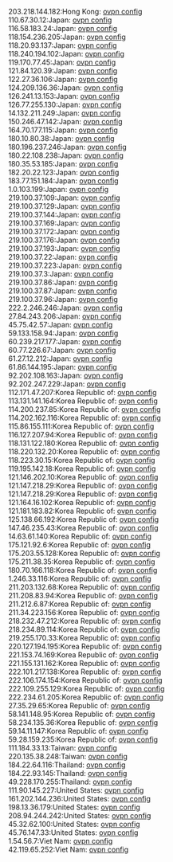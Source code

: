 203.218.144.182:Hong Kong: [ovpn config](vpn/203_218_144_182.ovpn)  
110.67.30.12:Japan: [ovpn config](vpn/110_67_30_12.ovpn)  
116.58.183.24:Japan: [ovpn config](vpn/116_58_183_24.ovpn)  
118.154.236.205:Japan: [ovpn config](vpn/118_154_236_205.ovpn)  
118.20.93.137:Japan: [ovpn config](vpn/118_20_93_137.ovpn)  
118.240.194.102:Japan: [ovpn config](vpn/118_240_194_102.ovpn)  
119.170.77.45:Japan: [ovpn config](vpn/119_170_77_45.ovpn)  
121.84.120.39:Japan: [ovpn config](vpn/121_84_120_39.ovpn)  
122.27.36.106:Japan: [ovpn config](vpn/122_27_36_106.ovpn)  
124.209.136.36:Japan: [ovpn config](vpn/124_209_136_36.ovpn)  
126.241.13.153:Japan: [ovpn config](vpn/126_241_13_153.ovpn)  
126.77.255.130:Japan: [ovpn config](vpn/126_77_255_130.ovpn)  
14.132.211.249:Japan: [ovpn config](vpn/14_132_211_249.ovpn)  
150.246.47.142:Japan: [ovpn config](vpn/150_246_47_142.ovpn)  
164.70.177.115:Japan: [ovpn config](vpn/164_70_177_115.ovpn)  
180.10.80.38:Japan: [ovpn config](vpn/180_10_80_38.ovpn)  
180.196.237.246:Japan: [ovpn config](vpn/180_196_237_246.ovpn)  
180.22.108.238:Japan: [ovpn config](vpn/180_22_108_238.ovpn)  
180.35.53.185:Japan: [ovpn config](vpn/180_35_53_185.ovpn)  
182.20.22.123:Japan: [ovpn config](vpn/182_20_22_123.ovpn)  
183.77.151.184:Japan: [ovpn config](vpn/183_77_151_184.ovpn)  
1.0.103.199:Japan: [ovpn config](vpn/1_0_103_199.ovpn)  
219.100.37.109:Japan: [ovpn config](vpn/219_100_37_109.ovpn)  
219.100.37.129:Japan: [ovpn config](vpn/219_100_37_129.ovpn)  
219.100.37.144:Japan: [ovpn config](vpn/219_100_37_144.ovpn)  
219.100.37.169:Japan: [ovpn config](vpn/219_100_37_169.ovpn)  
219.100.37.172:Japan: [ovpn config](vpn/219_100_37_172.ovpn)  
219.100.37.176:Japan: [ovpn config](vpn/219_100_37_176.ovpn)  
219.100.37.193:Japan: [ovpn config](vpn/219_100_37_193.ovpn)  
219.100.37.22:Japan: [ovpn config](vpn/219_100_37_22.ovpn)  
219.100.37.223:Japan: [ovpn config](vpn/219_100_37_223.ovpn)  
219.100.37.3:Japan: [ovpn config](vpn/219_100_37_3.ovpn)  
219.100.37.86:Japan: [ovpn config](vpn/219_100_37_86.ovpn)  
219.100.37.87:Japan: [ovpn config](vpn/219_100_37_87.ovpn)  
219.100.37.96:Japan: [ovpn config](vpn/219_100_37_96.ovpn)  
222.2.246.246:Japan: [ovpn config](vpn/222_2_246_246.ovpn)  
27.84.243.206:Japan: [ovpn config](vpn/27_84_243_206.ovpn)  
45.75.42.57:Japan: [ovpn config](vpn/45_75_42_57.ovpn)  
59.133.158.94:Japan: [ovpn config](vpn/59_133_158_94.ovpn)  
60.239.217.177:Japan: [ovpn config](vpn/60_239_217_177.ovpn)  
60.77.226.67:Japan: [ovpn config](vpn/60_77_226_67.ovpn)  
61.27.12.212:Japan: [ovpn config](vpn/61_27_12_212.ovpn)  
61.86.144.195:Japan: [ovpn config](vpn/61_86_144_195.ovpn)  
92.202.108.163:Japan: [ovpn config](vpn/92_202_108_163.ovpn)  
92.202.247.229:Japan: [ovpn config](vpn/92_202_247_229.ovpn)  
112.171.47.207:Korea Republic of: [ovpn config](vpn/112_171_47_207.ovpn)  
113.131.141.164:Korea Republic of: [ovpn config](vpn/113_131_141_164.ovpn)  
114.200.237.85:Korea Republic of: [ovpn config](vpn/114_200_237_85.ovpn)  
114.202.162.116:Korea Republic of: [ovpn config](vpn/114_202_162_116.ovpn)  
115.86.155.111:Korea Republic of: [ovpn config](vpn/115_86_155_111.ovpn)  
116.127.207.94:Korea Republic of: [ovpn config](vpn/116_127_207_94.ovpn)  
118.131.122.180:Korea Republic of: [ovpn config](vpn/118_131_122_180.ovpn)  
118.220.132.20:Korea Republic of: [ovpn config](vpn/118_220_132_20.ovpn)  
118.223.30.15:Korea Republic of: [ovpn config](vpn/118_223_30_15.ovpn)  
119.195.142.18:Korea Republic of: [ovpn config](vpn/119_195_142_18.ovpn)  
121.146.202.10:Korea Republic of: [ovpn config](vpn/121_146_202_10.ovpn)  
121.147.218.29:Korea Republic of: [ovpn config](vpn/121_147_218_29.ovpn)  
121.147.218.29:Korea Republic of: [ovpn config](vpn/121_147_218_29.ovpn)  
121.164.16.102:Korea Republic of: [ovpn config](vpn/121_164_16_102.ovpn)  
121.181.183.82:Korea Republic of: [ovpn config](vpn/121_181_183_82.ovpn)  
125.138.66.192:Korea Republic of: [ovpn config](vpn/125_138_66_192.ovpn)  
147.46.235.43:Korea Republic of: [ovpn config](vpn/147_46_235_43.ovpn)  
14.63.61.140:Korea Republic of: [ovpn config](vpn/14_63_61_140.ovpn)  
175.121.92.6:Korea Republic of: [ovpn config](vpn/175_121_92_6.ovpn)  
175.203.55.128:Korea Republic of: [ovpn config](vpn/175_203_55_128.ovpn)  
175.211.38.35:Korea Republic of: [ovpn config](vpn/175_211_38_35.ovpn)  
180.70.166.118:Korea Republic of: [ovpn config](vpn/180_70_166_118.ovpn)  
1.246.33.116:Korea Republic of: [ovpn config](vpn/1_246_33_116.ovpn)  
211.203.132.68:Korea Republic of: [ovpn config](vpn/211_203_132_68.ovpn)  
211.208.83.94:Korea Republic of: [ovpn config](vpn/211_208_83_94.ovpn)  
211.212.6.87:Korea Republic of: [ovpn config](vpn/211_212_6_87.ovpn)  
211.34.223.156:Korea Republic of: [ovpn config](vpn/211_34_223_156.ovpn)  
218.232.47.212:Korea Republic of: [ovpn config](vpn/218_232_47_212.ovpn)  
218.234.89.114:Korea Republic of: [ovpn config](vpn/218_234_89_114.ovpn)  
219.255.170.33:Korea Republic of: [ovpn config](vpn/219_255_170_33.ovpn)  
220.127.194.195:Korea Republic of: [ovpn config](vpn/220_127_194_195.ovpn)  
221.153.74.169:Korea Republic of: [ovpn config](vpn/221_153_74_169.ovpn)  
221.155.131.162:Korea Republic of: [ovpn config](vpn/221_155_131_162.ovpn)  
222.101.217.138:Korea Republic of: [ovpn config](vpn/222_101_217_138.ovpn)  
222.106.174.154:Korea Republic of: [ovpn config](vpn/222_106_174_154.ovpn)  
222.109.255.129:Korea Republic of: [ovpn config](vpn/222_109_255_129.ovpn)  
222.234.61.205:Korea Republic of: [ovpn config](vpn/222_234_61_205.ovpn)  
27.35.29.65:Korea Republic of: [ovpn config](vpn/27_35_29_65.ovpn)  
58.141.148.95:Korea Republic of: [ovpn config](vpn/58_141_148_95.ovpn)  
58.234.135.36:Korea Republic of: [ovpn config](vpn/58_234_135_36.ovpn)  
59.14.11.147:Korea Republic of: [ovpn config](vpn/59_14_11_147.ovpn)  
59.28.159.235:Korea Republic of: [ovpn config](vpn/59_28_159_235.ovpn)  
111.184.33.13:Taiwan: [ovpn config](vpn/111_184_33_13.ovpn)  
220.135.38.248:Taiwan: [ovpn config](vpn/220_135_38_248.ovpn)  
184.22.64.116:Thailand: [ovpn config](vpn/184_22_64_116.ovpn)  
184.22.93.145:Thailand: [ovpn config](vpn/184_22_93_145.ovpn)  
49.228.170.255:Thailand: [ovpn config](vpn/49_228_170_255.ovpn)  
111.90.145.227:United States: [ovpn config](vpn/111_90_145_227.ovpn)  
161.202.144.236:United States: [ovpn config](vpn/161_202_144_236.ovpn)  
198.13.36.179:United States: [ovpn config](vpn/198_13_36_179.ovpn)  
208.94.244.242:United States: [ovpn config](vpn/208_94_244_242.ovpn)  
45.32.62.100:United States: [ovpn config](vpn/45_32_62_100.ovpn)  
45.76.147.33:United States: [ovpn config](vpn/45_76_147_33.ovpn)  
1.54.56.7:Viet Nam: [ovpn config](vpn/1_54_56_7.ovpn)  
42.119.65.252:Viet Nam: [ovpn config](vpn/42_119_65_252.ovpn)  
